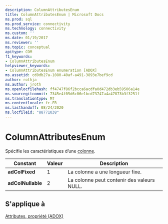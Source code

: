 ```yaml
---
description: ColumnAttributesEnum
title: ColumnAttributesEnum | Microsoft Docs
ms.prod: sql
ms.prod_service: connectivity
ms.technology: connectivity
ms.custom: ''
ms.date: 01/19/2017
ms.reviewer: ''
ms.topic: conceptual
apitype: COM
f1_keywords:
- ColumnAttributesEnum
helpviewer_keywords:
- ColumnAttributesEnum enumeration [ADOX]
ms.assetid: cd0db27a-1080-40af-a491-3893e7bef9cd
author: rothja
ms.author: jroth
ms.openlocfilehash: ff4747f86f2bcca6acdfa0d472db3eb59506a14e
ms.sourcegitcommit: 7345e4f05d6c06e1bcd73747a4a47873b3f3251f
ms.translationtype: MT
ms.contentlocale: fr-FR
ms.lasthandoff: 08/24/2020
ms.locfileid: "88771038"
---
```

# <a name="columnattributesenum"></a>ColumnAttributesEnum
Spécifie les caractéristiques d’une [colonne](./column-object-adox.md).  
  
|Constant|Valeur|Description|  
|--------------|-----------|-----------------|  
|**adColFixed**|1|La colonne a une longueur fixe.|  
|**adColNullable**|2|La colonne peut contenir des valeurs NULL.|  
  
## <a name="applies-to"></a>S'applique à  
 [Attributes, propriété (ADOX)](./attributes-property-adox.md)